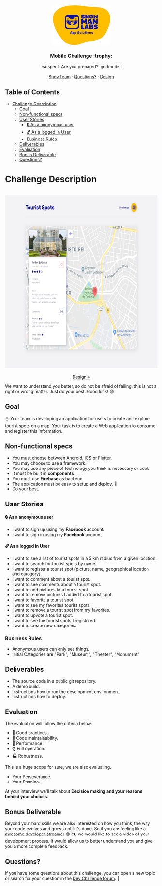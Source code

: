 <br />
<p align="center">
  <a href="https://github.com/snowmanlabs/mobile-challenge">
    <img src="assets/logo.png" alt="Logo" width="191" height="131">
  </a>

  <h3 align="center">Mobile Challenge :trophy:</h3>

  <p align="center">
    :suspect: Are you prepared? :godmode:
    <br />
    <br />
    <a href="https://www.snowmanlabs.com.br/snow-team/">SnowTeam</a>
    ·
    <a href="https://groups.google.com/a/snowmanlabs.com/forum/#!forum/dev.challenge">Questions?</a>
    ·
    <a href="https://invis.io/HXUH9OCD476">Design</a>
  </p>
</p>

## Table of Contents
- [Challenge Description](#challenge-description)
  - [Goal](#goal)
  - [Non-functional specs](#non-functional-specs)
  - [User Stories](#user-stories)
      - [:lock: As a anonymous user](#lock-as-a-anonymous-user)
      - [:unlock: As a logged in User](#unlock-as-a-logged-in-user)
    - [Business Rules](#business-rules)
  - [Deliverables](#deliverables)
  - [Evaluation](#evaluation)
  - [Bonus Deliverable](#bonus-deliverable)
  - [Questions?](#questions)

# Challenge Description

<p align="center">
    <br/>
    <a href="https://invis.io/HXUH9OCD476">
      <img src="assets/screenshot.png" alt="Logo" width="800" height="569"/>
    </a>
    <br/>
    <br/>
    <a href="https://invis.io/HXUH9OCD476">
        Design »
    </a>
    <br/>
</p>

We want to understand you better, so do not be afraid of failing, this is not a right or wrong matter. Just do your best. Good luck! :smile:

## Goal

:snowman: Your team is developing an application for users to create and explore tourist spots on a map. Your task is to create a Web application to consume and register this information.


## Non-functional specs

* You must choose between Android, iOS or Flutter.
* You may choose to use a framework.
* You may use any piece of technology you think is necessary or cool.
* It must be built in **components**.
* You must use **Firebase** as backend.
* The application must be easy to setup and deploy. :children_crossing:
* Do your best.


## User Stories

#### :lock: As a anonymous user
* I want to sign up using my **Facebook** account.
* I want to sign in using my **Facebook** account.
#### :unlock: As a logged in User
* I want to see a list of tourist spots in a 5 km radius from a given location.
* I want to search for tourist spots by name.
* I want to register a tourist spot (picture, name, geographical location and category).
* I want to comment about a tourist spot.
* I want to see comments about a tourist spot.
* I want to add pictures to a tourist spot.
* I want to remove pictures I added to a tourist spot.
* I want to favorite a tourist spot.
* I want to see my favorites tourist spots.
* I want to remove a tourist spot from my favorites.
* I want to upvote a tourist spot.
* I want to see the tourist spots I registered.
* I want to create new categories.


### Business Rules

* Anonymous users can only see things.
* Initial Categories are "Park", "Museum", "Theater", "Monument"



## Deliverables

* The source code in a public git repository.
* A demo build.
* Instructions how to run the development environment.
* Instructions how to deploy.


## Evaluation

The evaluation will follow the criteria below.

* :dart: Good practices.
* :wrench: Code maintainability.
* :rocket: Performance.
* :watch: Full operation.
* :factory: Robustness.

This is a huge scope for sure, we are also evaluating.

* Your Perseverance.
* Your Stamina.

At your interview we'll talk about **Decision making and your reasons behind your choices**.

## Bonus Deliverable

Beyond your hard skills we are also interested on how you think, the way your code evolves and grows until it's done. So if you are feeling like a [awesome developer streamer](https://github.com/bnb/awesome-developer-streams) :blush: :tv:, we would like to see a video of your development process. It would allow us to better understand you and give you a more complete feedback.

## Questions?

If you have some questions about this challenge, you can open a new topic or search for your question in the [Dev Challenge forum](https://groups.google.com/a/snowmanlabs.com/forum/#!forum/dev.challenge). :love_letter:
